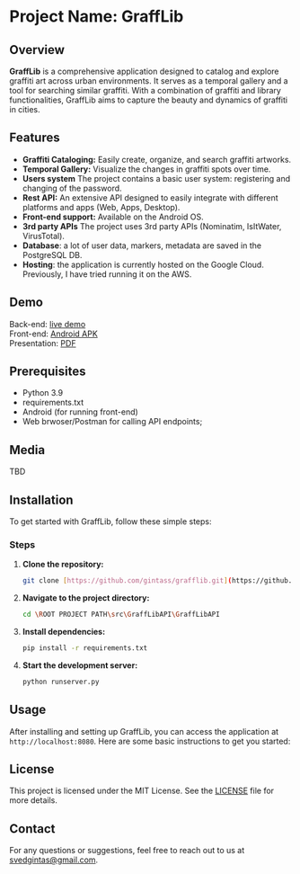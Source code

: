 # Project Name: **GraffLib**

## Overview
**GraffLib** is a comprehensive application designed to catalog and explore graffiti art across urban environments. It serves as a temporal gallery and a tool for searching similar graffiti. With a combination of graffiti and library functionalities, GraffLib aims to capture the beauty and dynamics of graffiti in cities.

## Features
- **Graffiti Cataloging:** Easily create, organize, and search graffiti artworks.
- **Temporal Gallery:** Visualize the changes in graffiti spots over time.
- **Users system** The project contains a basic user system: registering and changing of the password.
- **Rest API:** An extensive API designed to easily integrate with different platforms and apps (Web, Apps, Desktop).
- **Front-end support:** Available on the Android OS.
- **3rd party APIs** The project uses 3rd party APIs (Nominatim, IsItWater, VirusTotal).
- **Database**: a lot of user data, markers, metadata are saved in the PostgreSQL DB.
- **Hosting**: the application is currently hosted on the Google Cloud. Previously, I have tried running it on the AWS.

## Demo
Back-end: [live demo](https://grafflibapi-7qcob53xgq-ew.a.run.app/)<br>
Front-end: [Android APK](https://play.google.com/store/apps/details?id=com.company.grafflib)<br>
Presentation: [PDF](https://gsvedas.me/Grafflib_presentation.pdf)

## Prerequisites
- Python 3.9
- requirements.txt
- Android (for running front-end)
- Web brwoser/Postman for calling API endpoints;

## Media
TBD

## Installation
To get started with GraffLib, follow these simple steps:

### Steps
1. **Clone the repository:**
    ```bash
    git clone [https://github.com/gintass/grafflib.git](https://github.com/GintasS/graffiti.git)
    ```
2. **Navigate to the project directory:**
    ```bash
    cd \ROOT PROJECT PATH\src\GraffLibAPI\GraffLibAPI
    ```
3. **Install dependencies:**
    ```bash
    pip install -r requirements.txt
    ```    
4. **Start the development server:**
    ```bash
   python runserver.py
    ```
## Usage
After installing and setting up GraffLib, you can access the application at `http://localhost:8080`. Here are some basic instructions to get you started:

## License
This project is licensed under the MIT License. See the [LICENSE](LICENSE) file for more details.

## Contact
For any questions or suggestions, feel free to reach out to us at [svedgintas@gmail.com](mailto:svedgintas@gmail.com).
